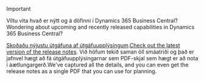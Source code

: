 > [!IMPORTANT]
>
> <span data-ttu-id="211e1-101">Viltu vita hvað er nýtt og á döfinni í Dynamics 365 Business Central?</span><span class="sxs-lookup"><span data-stu-id="211e1-101">Wondering about upcoming and recently released capabilities in Dynamics 365 Business Central?</span></span>
>
> <span data-ttu-id="211e1-102">[Skoðaðu nýjustu útgáfuna af útgáfuupplýsingum](/business-applications-release-notes/April19/dynamics365-business-central/).</span><span class="sxs-lookup"><span data-stu-id="211e1-102">[Check out the latest version of the release notes](/business-applications-release-notes/April19/dynamics365-business-central/).</span></span> <span data-ttu-id="211e1-103">Við höfum tekið saman öll smáatriði og það er jafnvel hægt að fá útgáfuupplýsingarnar sem PDF-skjal sem hægt er að nota í áætlungargerð.</span><span class="sxs-lookup"><span data-stu-id="211e1-103">We've captured all the details, and you can even get the release notes as a single PDF that you can use for planning.</span></span>  
